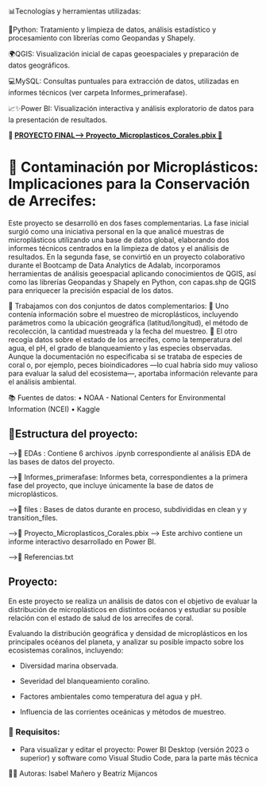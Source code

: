 📊Tecnologías y herramientas utilizadas:

🐍Python: Tratamiento y limpieza de datos, análisis estadístico y procesamiento con librerías como Geopandas y Shapely.

🌍QGIS: Visualización inicial de capas geoespaciales y preparación de datos geográficos.

💻MySQL: Consultas puntuales para extracción de datos, utilizadas en informes técnicos (ver carpeta Informes_primerafase).

📈✨Power BI: Visualización interactiva y análisis exploratorio de datos para la presentación de resultados.

**🪸 [PROYECTO FINAL--> Proyecto_Microplasticos_Corales.pbix 🪸](https://github.com/isamanero/MyPortfolio/blob/main/Data_Analytics/Contaminaci%C3%B3n_por_micropl%C3%A1sticos/Proyecto_Microplasticos_Corales.pbix)**

# 🌊 Contaminación por Microplásticos: Implicaciones para la Conservación de Arrecifes:

Este proyecto se desarrolló en dos fases complementarias. La fase inicial surgió como una iniciativa personal en la que analicé muestras de microplásticos utilizando una base de datos global, elaborando dos informes técnicos centrados en la limpieza de datos y el análisis de resultados. En la segunda fase, se convirtió en un proyecto colaborativo durante el Bootcamp de Data Analytics de Adalab, incorporamos herramientas de análisis geoespacial aplicando conocimientos de QGIS, así como las librerías Geopandas y Shapely en Python, con capas.shp de QGIS para enriquecer la precisión espacial de los datos.

🐚 Trabajamos con dos conjuntos de datos complementarios:
🔹 Uno contenía información sobre el muestreo de microplásticos, incluyendo parámetros como la ubicación geográfica (latitud/longitud), el método de recolección, la cantidad muestreada y la fecha del muestreo.
🔹 El otro recogía datos sobre el estado de los arrecifes, como la temperatura del agua, el pH, el grado de blanqueamiento y las especies observadas. Aunque la documentación no especificaba si se trataba de especies de coral o, por ejemplo, peces bioindicadores —lo cual habría sido muy valioso para evaluar la salud del ecosistema—, aportaba información relevante para el análisis ambiental.

📚 Fuentes de datos:
•	NOAA - National Centers for Environmental Information (NCEI)
•	Kaggle


## 📂Estructura del proyecto:
  -->📁 EDAs : Contiene 6 archivos .ipynb correspondiente al análisis EDA
                de las bases de datos del proyecto.
                
  -->📁 Informes_primerafase: Informes beta, correspondientes a la primera
                fase del proyecto, que incluye únicamente la base de datos
                de microplásticos.
                
  -->📁 files : Bases de datos durante en proceso, subdivididas en clean y
                y transition_files.
                
  -->📄 Proyecto_Microplasticos_Corales.pbix --> Este archivo contiene un
                informe interactivo desarrollado en Power BI.
                
  -->📄 Referencias.txt
  
## Proyecto:
En este proyecto se realiza un análisis de datos con el objetivo de evaluar la distribución de microplásticos en distintos océanos y estudiar su posible relación con el estado de salud de los arrecifes de coral.

Evaluando la distribución geográfica y densidad de microplásticos en los principales océanos del planeta, y analizar su posible impacto sobre los ecosistemas coralinos, incluyendo:

- Diversidad marina observada.

- Severidad del blanqueamiento coralino.

- Factores ambientales como temperatura del agua y pH.

- Influencia de las corrientes oceánicas y métodos de muestreo.

### 📌 Requisitos: 

- Para visualizar y editar el proyecto:
  Power BI Desktop (versión 2023 o superior) y software como Visual Studio Code, para la parte más técnica

👩‍💻 Autoras:
Isabel Mañero y Beatriz Mijancos
